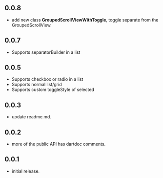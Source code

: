 ## 0.0.8

* add new class **GroupedScrollViewWithToggle**, toggle separate from the GroupedScrollView. 

## 0.0.7

* Supports separatorBuilder in a list

## 0.0.5

* Supports checkbox or radio in a list
* Supports normal list/grid
* Supports custom toggleStyle of selected 

## 0.0.3

* update readme.md.

## 0.0.2

* more of the public API has dartdoc comments.

## 0.0.1

*  initial release.
